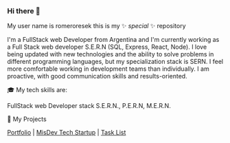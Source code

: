### Hi there 👋

My user name is romeroresek this is my ✨ _special_ ✨ repository<br>

I'm a FullStack web Developer from Argentina and I'm currently working as a Full Stack web developer S.E.R.N (SQL, Express, React, Node).
I love being updated with new technologies and the ability to solve problems in different programming languages, but my specialization stack is SERN.
I feel more comfortable working in development teams than individually. I am proactive, with good communication skills and results-oriented.

🎓 My tech skills are:

FullStack web Developer stack S.E.R.N., P.E.R.N, M.E.R.N.

💼 My Projects

[Portfolio](https://portafolio.ar) | [MisDev Tech Startup](https://minegociofront-production.up.railway.app) | [Task List](https://todon.up.railway.app/)
